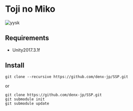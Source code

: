 Toji no Miko
==============
![yysk](http://cdn.animeloop.org/files/gif_360p/5a5a17b5535a894e4eaf6194.gif)

Requirements
------------
- Unity2017.3.1f

Install
-------
```
git clone --recursive https://github.com/denx-jp/SSP.git
```
or
```
git clone https://github.com/denx-jp/SSP.git
git submodule init
git submodule update
```

